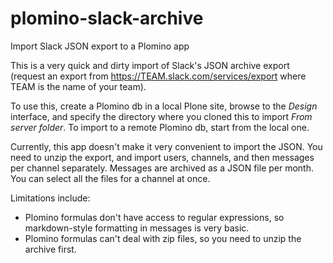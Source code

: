 # plomino-slack-archive

Import Slack JSON export to a Plomino app 

This is a very quick and dirty import of Slack's JSON archive export (request
an export from https://TEAM.slack.com/services/export where TEAM is the name of
your team).

To use this, create a Plomino db in a local Plone site, browse to the _Design_
interface, and specify the directory where you cloned this to import 
_From server folder_. To import to a remote Plomino db, start from the local
one.

Currently, this app doesn't make it very convenient to import the JSON. You 
need to unzip the export, and import users, channels, and then messages per
channel separately. Messages are archived as a JSON file per month. You can
select all the files for a channel at once.

Limitations include:

- Plomino formulas don't have access to regular expressions, so markdown-style
  formatting in messages is very basic.
- Plomino formulas can't deal with zip files, so you need to unzip the archive
  first.

